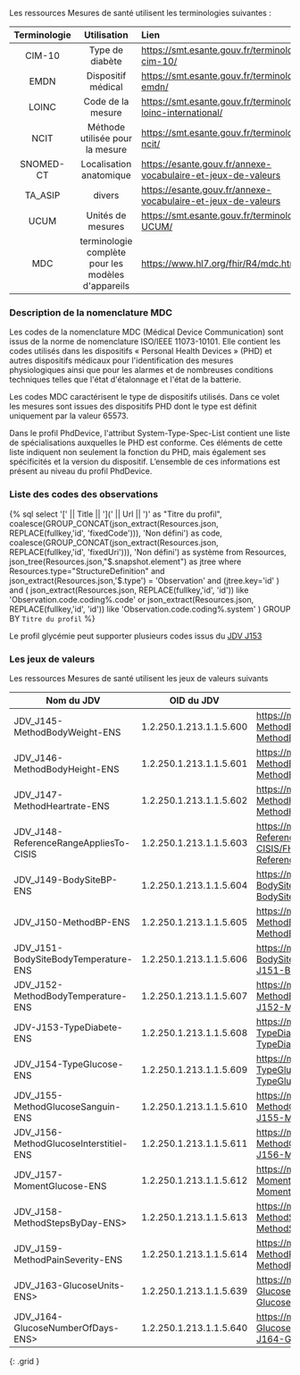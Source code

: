 
Les ressources Mesures de santé utilisent les terminologies suivantes :

|**Terminologie**|**Utilisation**|**Lien**|
| :-: | :-: | :- |
| CIM-10|Type de diabète|<https://smt.esante.gouv.fr/terminologie-cim-10/> |
| EMDN|Dispositif médical|<https://smt.esante.gouv.fr/terminologie-emdn/> |
| LOINC|Code de la mesure|<https://smt.esante.gouv.fr/terminologie-loinc-international/> |
| NCIT|Méthode utilisée pour la mesure|<https://smt.esante.gouv.fr/terminologie-ncit/> |
| SNOMED-CT|Localisation anatomique|<https://esante.gouv.fr/annexe-vocabulaire-et-jeux-de-valeurs> |
| TA\_ASIP|divers|<https://esante.gouv.fr/annexe-vocabulaire-et-jeux-de-valeurs> |
| UCUM|Unités de mesures|<https://smt.esante.gouv.fr/terminologie-UCUM/> |
| MDC | terminologie complète pour les modèles d'appareils | <https://www.hl7.org/fhir/R4/mdc.html/> |

### Description de la nomenclature MDC

Les codes de la nomenclature MDC (Médical Device Communication) sont issus de la norme de nomenclature ISO/IEEE 11073-10101. Elle contient les codes utilisés dans les dispositifs « Personal Health Devices » (PHD) et autres dispositifs médicaux pour l'identification des mesures physiologiques ainsi que pour les alarmes et de nombreuses conditions techniques telles que l'état d'étalonnage et l'état de la batterie.

Les codes MDC caractérisent le type de dispositifs utilisés. Dans ce volet les mesures sont issues des dispositifs PHD dont le type est définit uniquement par la valeur 65573.

Dans le profil PhdDevice, l'attribut System-Type-Spec-List contient une liste de spécialisations auxquelles le PHD est conforme. Ces éléments de cette liste indiquent non seulement la fonction du PHD, mais également ses spécificités et la version du dispositif. L’ensemble de ces informations est présent au niveau du profil PhdDevice.

### Liste des codes des observations

{% sql select  '[' || Title || '](' || Url || ')' as "Titre du profil",
        coalesce(GROUP_CONCAT(json_extract(Resources.json,    REPLACE(fullkey,'id', 'fixedCode'))),  'Non défini') as code,
        coalesce(GROUP_CONCAT(json_extract(Resources.json,    REPLACE(fullkey,'id', 'fixedUri'))),  'Non défini') as système
from  Resources,  json_tree(Resources.json,"$.snapshot.element") as jtree
where Resources.type="StructureDefinition"
and json_extract(Resources.json,'$.type') = 'Observation'
and (jtree.key='id'   )
and (
        json_extract(Resources.json, REPLACE(fullkey,'id', 'id')) like 'Observation.code.coding%.code'
        or
        json_extract(Resources.json, REPLACE(fullkey,'id', 'id')) like 'Observation.code.coding%.system'
    )
GROUP BY `Titre du profil` %}

Le profil glycémie peut supporter plusieurs codes issus du [JDV J153](https://mos.esante.gouv.fr/NOS/JDV_J154-TypeGlucose-ENS/FHIR/JDV-J154-TypeGlucose-ENS)

### Les jeux de valeurs

Les ressources Mesures de santé utilisent les jeux de valeurs suivants

|     Nom du JDV                                |     OID   du JDV               |     URL                                                                                                                  |     Profils utilisant ce JDV                                                                               |
|-----------------------------------------------|--------------------------------|--------------------------------------------------------------------------------------------------------------------------|------------------------------------------------------------------------------------------------------------|
|     JDV_J145-MethodBodyWeight-ENS             |     1.2.250.1.213.1.1.5.600    |     <https://mos.esante.gouv.fr/NOS/JDV_J145-MethodBodyWeight-ENS/FHIR/JDV-J145-MethodBodyWeight-ENS>                      |     MesFrObservationBodyWeight                                                                            |
|     JDV_J146-MethodBodyHeight-ENS             |     1.2.250.1.213.1.1.5.601    |     <https://mos.esante.gouv.fr/NOS/JDV_J146-MethodBodyHeight-ENS/FHIR/JDV-J146-MethodBodyHeight-ENS>                      |     MesFrObservationBodyHeight                                                                            |
|     JDV_J147-MethodHeartrate-ENS              |     1.2.250.1.213.1.1.5.602    |     <https://mos.esante.gouv.fr/NOS/JDV_J147-MethodHeartrate-ENS/FHIR/JDV-J147-MethodHeartrate-ENS>                        |     MesFrObservationHeartrate                                                                             |
|     JDV_J148-ReferenceRangeAppliesTo-CISIS    |     1.2.250.1.213.1.1.5.603    |     <https://mos.esante.gouv.fr/NOS/JDV_J148-ReferenceRangeAppliesTo-CISIS/FHIR/JDV-J148-ReferenceRangeAppliesTo-CISIS>    |     MesFrObservationHeartrate    MesFrObservationBP    MesFrObservationBmi    MesObservationGlucose    |
|     JDV_J149-BodySiteBP-ENS                   |     1.2.250.1.213.1.1.5.604    |     <https://mos.esante.gouv.fr/NOS/JDV_J149-BodySiteBP-ENS/FHIR/JDV-J149-BodySiteBP-ENS>                                  |     MesFrObservationBP                                                                                    |
|     JDV_J150-MethodBP-ENS                     |     1.2.250.1.213.1.1.5.605    |     <https://mos.esante.gouv.fr/NOS/JDV_J150-MethodBP-ENS/FHIR/JDV-J150-MethodBP-ENS>                                      |     MesFrObservationBP                                                                                    |
|     JDV_J151-BodySiteBodyTemperature-ENS      |     1.2.250.1.213.1.1.5.606    |     <https://mos.esante.gouv.fr/NOS/JDV_J151-BodySiteBodyTemperature-ENS/FHIR/JDV-J151-BodySiteBodyTemperature-ENS>        |     MesFrObservationBodyTemperature                                                                       |
|     JDV_J152-MethodBodyTemperature-ENS        |     1.2.250.1.213.1.1.5.607    |     <https://mos.esante.gouv.fr/NOS/JDV_J152-MethodBodyTemperature-ENS/FHIR/JDV-J152-MethodBodyTemperature-ENS>            |     MesFrObservationBodyTemperature                                                                       |
|     JDV-J153-TypeDiabete-ENS                  |     1.2.250.1.213.1.1.5.608    |     <https://mos.esante.gouv.fr/NOS/JDV_J153-TypeDiabete-ENS/FHIR/JDV-J153-TypeDiabete-ENS>                                |     MesObservationGlucose     extension:MesDiabetisType                                                  |
|     JDV_J154-TypeGlucose-ENS                  |     1.2.250.1.213.1.1.5.609    |     <https://mos.esante.gouv.fr/NOS/JDV_J154-TypeGlucose-ENS/FHIR/JDV-J154-TypeGlucose-ENS>                                |     MesObservationGlucose                                                                                 |
|     JDV_J155-MethodGlucoseSanguin-ENS         |     1.2.250.1.213.1.1.5.610    |     <https://mos.esante.gouv.fr/NOS/JDV_J155-MethodGlucoseSanguin-ENS/FHIR/JDV-J155-MethodGlucoseSanguin-ENS>              |     MesObservationGlucose                                                                                 |
|     JDV_J156-MethodGlucoseInterstitiel-ENS    |     1.2.250.1.213.1.1.5.611    |     <https://mos.esante.gouv.fr/NOS/JDV_J156-MethodGlucoseInterstitiel-ENS/FHIR/JDV-J156-MethodGlucoseInterstitiel-ENS>    |     MesObservationGlucose                                                                                 |
|     JDV_J157-MomentGlucose-ENS                |     1.2.250.1.213.1.1.5.612    |     <https://mos.esante.gouv.fr/NOS/JDV_J157-MomentGlucose-ENS/FHIR/JDV-J157-MomentGlucose-ENS>                            |     MesObservationGlucose                                                                                 |
|     JDV_J158-MethodStepsByDay-ENS>             |     1.2.250.1.213.1.1.5.613    |     <https://mos.esante.gouv.fr/NOS/JDV_J158-MethodStepsByDay-ENS/FHIR/JDV-J158-MethodStepsByDay-ENS>                      |     MesObservationStepsByDay                                                                              |
|     JDV_J159-MethodPainSeverity-ENS           |     1.2.250.1.213.1.1.5.614    |     <https://mos.esante.gouv.fr/NOS/JDV_J159-MethodPainSeverity-ENS/FHIR/JDV-J159-MethodPainSeverity-ENS>                  |     MesObservationPainSeverity                                                                            |
|     JDV_J163-GlucoseUnits-ENS>                 |     1.2.250.1.213.1.1.5.639    |     <https://mos.esante.gouv.fr/NOS/JDV_J163-GlucoseUnits-ENS/FHIR/JDV-J163-GlucoseUnits-ENS>                              |     MesObservationGlucose                                                                                 |
|     JDV_J164-GlucoseNumberOfDays-ENS>          |     1.2.250.1.213.1.1.5.640    |     <https://mos.esante.gouv.fr/NOS/JDV_J164-GlucoseNumberOfDays-ENS/FHIR/JDV-J164-GlucoseNumberOfDays-ENS>                |     MesObservationGlucose                                                                                 |
{: .grid }
